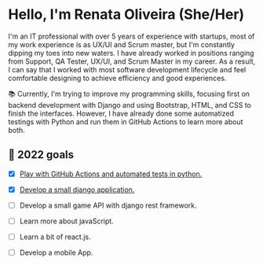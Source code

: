 # Hello, I'm Renata Oliveira (She/Her)

I'm an IT professional with over 5 years of experience with startups, most of my work experience is as UX/UI and Scrum 
master, but I'm constantly dipping my toes into new waters. I have already worked in positions ranging from Support, QA 
Tester, UX/UI, and Scrum Master in my career. As a result, I can say that I worked with most software development 
lifecycle and feel comfortable designing to achieve efficiency and good experiences.

📚 Currently, I'm trying to improve my programming skills, focusing first on backend development with Django and using 
Bootstrap, HTML, and CSS to finish the interfaces. However, I have already done some automatized testings with Python 
and run them in GitHub Actions to learn more about both. 


## 📝 2022 goals 

- [x] [Play with GitHub Actions and automated tests in python.](https://github.com/renataberoli/api_testing_github)
- [x] [Develop a small django application.](https://github.com/renataberoli/bug_catcher)
- [ ] Develop a small game API with django rest framework.
- [ ] Learn more about javaScript.
- [ ] Learn a bit of react.js.
- [ ] Develop a mobile App.


